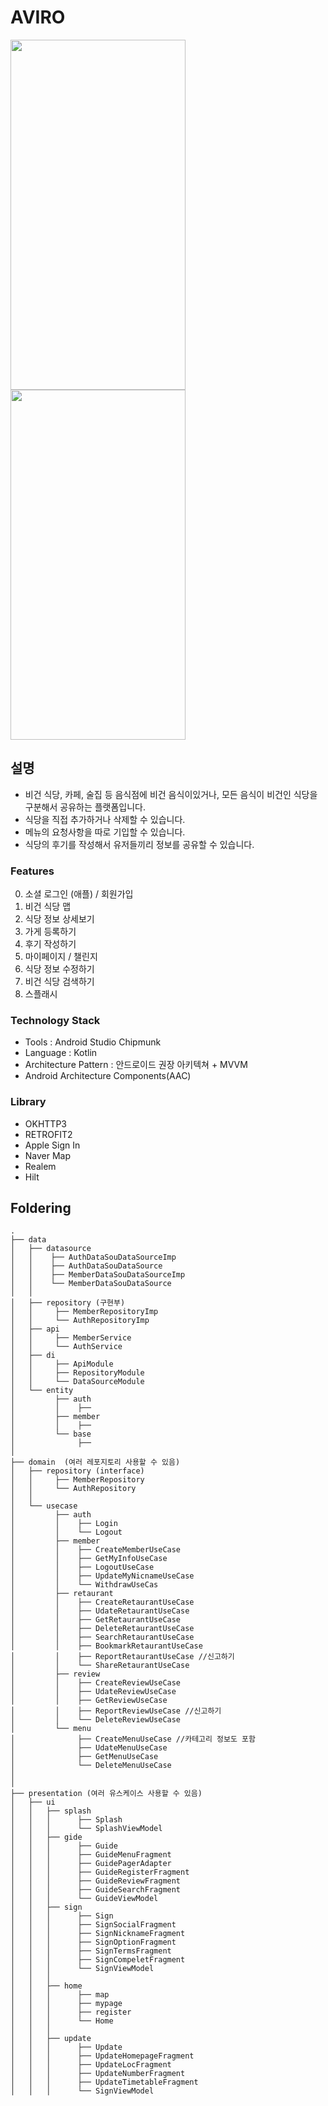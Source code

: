# AVIRO
<img src="https://is1-ssl.mzstatic.com/image/thumb/PurpleSource126/v4/ad/78/8a/ad788a0c-00b4-3859-fca1-310cf17bfb43/0d867ebd-4237-4046-b0d5-61dbb3d2d0de_1290_2796-1.png/1290x2796bb.png" width="280" height="560"> <img src="https://is1-ssl.mzstatic.com/image/thumb/PurpleSource116/v4/a0/61/45/a061455a-880c-8d21-3c83-9a624a1263b0/ed9198bf-8d10-42b2-ad9b-261381a6abfe_1290_2796-2.png/1290x2796bb.png" width="280" height="560">

## 설명
- 비건 식당, 카페, 술집 등 음식점에 비건 음식이있거나, 모든 음식이 비건인 식당을 구분해서 공유하는 플랫폼입니다.
- 식당을 직접 추가하거나 삭제할 수 있습니다.
- 메뉴의 요청사항을 따로 기입할 수 있습니다.
- 식당의 후기를 작성해서 유저들끼리 정보를 공유할 수 있습니다.


### Features
0. 소셜 로그인 (애플) / 회원가입
1. 비건 식당 맵
2. 식당 정보 상세보기
3. 가게 등록하기
4. 후기 작성하기
5. 마이페이지 / 챌린지
6. 식당 정보 수정하기
7. 비건 식당 검색하기
8. 스플래시

### Technology Stack
* Tools : Android Studio Chipmunk
* Language : Kotlin
* Architecture Pattern : 안드로이드 권장 아키텍쳐 + MVVM 
* Android Architecture Components(AAC)

### Library
* OKHTTP3
* RETROFIT2
* Apple Sign In
* Naver Map
* Realem
* Hilt

## Foldering
```
.
├── data 
│   ├── datasource
│   │    ├── AuthDataSouDataSourceImp
│   │    ├── AuthDataSouDataSource
│   │    ├── MemberDataSouDataSourceImp
│   │    └── MemberDataSouDataSource
│   │
│   ├── repository (구현부)
│   │     ├── MemberRepositoryImp
│   │     └── AuthRepositoryImp
│   ├── api
│   │     ├── MemberService
│   │     └── AuthService 
│   ├── di
│   │     ├── ApiModule
│   │     ├── RepositoryModule
│   │     └── DataSourceModule 
│   └── entity
│         ├── auth
│         │    ├──
│         ├── member
│         │    ├──
│         └── base
│              ├── 
│
├── domain  (여러 레포지토리 사용할 수 있음)
│   ├── repository (interface)
│   │     ├── MemberRepository
│   │     └── AuthRepository
│   │
│   └── usecase 
│         ├── auth 
│         │    ├── Login 
│         │    └── Logout
│         ├── member 
│         │    ├── CreateMemberUseCase 
│         │    ├── GetMyInfoUseCase
│         │    ├── LogoutUseCase
│         │    ├── UpdateMyNicnameUseCase
│         │    └── WithdrawUseCas
│         ├── retaurant 
│         │    ├── CreateRetaurantUseCase
│         │    ├── UdateRetaurantUseCase 
│         │    ├── GetRetaurantUseCase 
│         │    ├── DeleteRetaurantUseCase
│         │    ├── SearchRetaurantUseCase
│         │    ├── BookmarkRetaurantUseCase
│         │    ├── ReportRetaurantUseCase //신고하기
│         │    └── ShareRetaurantUseCase
│         ├── review
│         │    ├── CreateReviewUseCase
│         │    ├── UdateReviewUseCase
│         │    ├── GetReviewUseCase
│         │    ├── ReportReviewUseCase //신고하기
│         │    └── DeleteReviewUseCase
│         └── menu 
│              ├── CreateMenuUseCase //카테고리 정보도 포함
│              ├── UdateMenuUseCase
│              ├── GetMenuUseCase
│              └── DeleteMenuUseCase
│
│
├── presentation (여러 유스케이스 사용할 수 있음)
│   ├── ui 
│   │   ├── splash
│   │   │      ├── Splash
│   │   │      └── SplashViewModel
│   │   ├── gide
│   │   │      ├── Guide 
│   │   │      ├── GuideMenuFragment
│   │   │      ├── GuidePagerAdapter
│   │   │      ├── GuideRegisterFragment
│   │   │      ├── GuideReviewFragment
│   │   │      ├── GuideSearchFragment
│   │   │      └── GuideViewModel
│   │   ├── sign  
│   │   │      ├── Sign 
│   │   │      ├── SignSocialFragment
│   │   │      ├── SignNicknameFragment
│   │   │      ├── SignOptionFragment
│   │   │      ├── SignTermsFragment
│   │   │      ├── SignCompeletFragment
│   │   │      └── SignViewModel
│   │   │
│   │   ├── home
│   │   │      ├── map 
│   │   │      ├── mypage
│   │   │      ├── register
│   │   │      └── Home
│   │   │       
│   │   ├── update
│   │   │      ├── Update 
│   │   │      ├── UpdateHomepageFragment
│   │   │      ├── UpdateLocFragment
│   │   │      ├── UpdateNumberFragment
│   │   │      ├── UpdateTimetableFragment
│   │   │      └── SignViewModel



```
